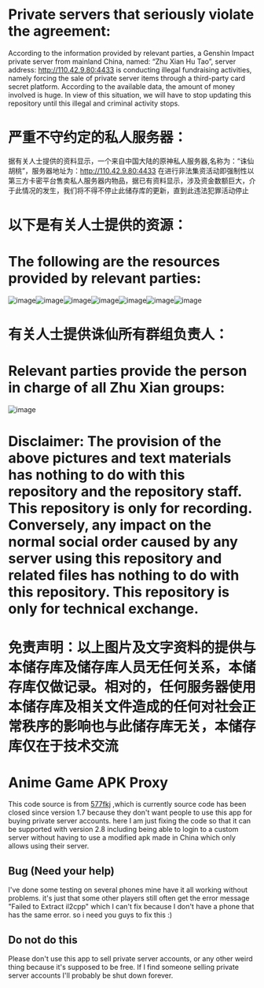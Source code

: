# Private servers that seriously violate the agreement:
According to the information provided by relevant parties, a Genshin Impact private server from mainland China, named: “Zhu Xian Hu Tao”, server address: http://110.42.9.80:4433 is conducting illegal fundraising activities, namely forcing the sale of private server items through a third-party card secret platform. According to the available data, the amount of money involved is huge. In view of this situation, we will have to stop updating this repository until this illegal and criminal activity stops.

# 严重不守约定的私人服务器：
据有关人士提供的资料显示，一个来自中国大陆的原神私人服务器,名称为：“诛仙胡桃”，服务器地址为：http://110.42.9.80:4433 在进行非法集资活动即强制性以第三方卡密平台售卖私人服务器内物品，据已有资料显示，涉及资金数额巨大，介于此情况的发生，我们将不得不停止此储存库的更新，直到此违法犯罪活动停止

# 以下是有关人士提供的资源：

# The following are the resources provided by relevant parties:

![image](./png/8.png)![image](./png/9.png)![image](./png/10.png)![image](./png/1.png)![image](./png/2.png)![image](./png/3.png)![image](./png/4.png)

# 有关人士提供诛仙所有群组负责人：

# Relevant parties provide the person in charge of all Zhu Xian groups:

![image](./png/5.png)

# Disclaimer: The provision of the above pictures and text materials has nothing to do with this repository and the repository staff. This repository is only for recording. Conversely, any impact on the normal social order caused by any server using this repository and related files has nothing to do with this repository. This repository is only for technical exchange.

# 免责声明：以上图片及文字资料的提供与本储存库及储存库人员无任何关系，本储存库仅做记录。相对的，任何服务器使用本储存库及相关文件造成的任何对社会正常秩序的影响也与此储存库无关，本储存库仅在于技术交流
# Anime Game APK Proxy
This code source is from [577fkj](https://github.com/577fkj) ,which is currently source code has been closed since version 1.7 because they don't want people to use this app for buying private server accounts. here I am just fixing the code so that it can be supported with version 2.8 including being able to login to a custom server without having to use a modified apk made in China which only allows using their server.

## Bug (Need your help)
I've done some testing on several phones mine have it all working without problems. it's just that some other players still often get the error message "Failed to Extract il2cpp" which I can't fix because I don't have a phone that has the same error. so i need you guys to fix this :)

## Do not do this
Please don't use this app to sell private server accounts, or any other weird thing because it's supposed to be free. If I find someone selling private server accounts I'll probably be shut down forever.